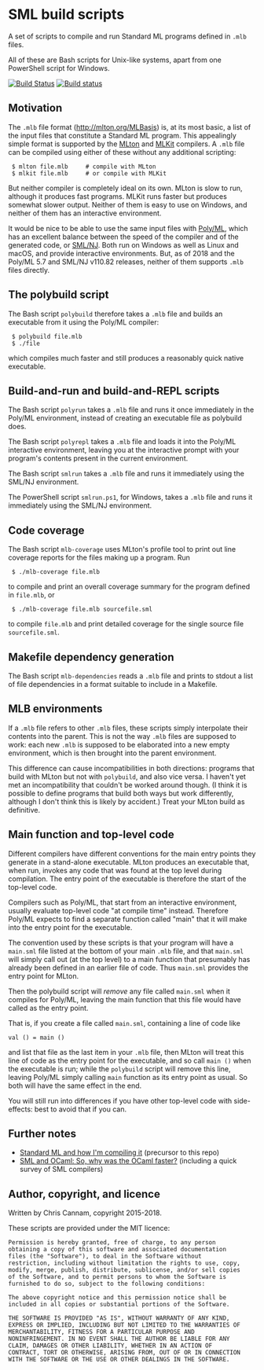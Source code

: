 
SML build scripts
==================

A set of scripts to compile and run Standard ML programs defined in
`.mlb` files.

All of these are Bash scripts for Unix-like systems, apart from one
PowerShell script for Windows.

[![Build Status](https://travis-ci.org/cannam/sml-buildscripts.svg?branch=master)](https://travis-ci.org/cannam/sml-buildscripts)
[![Build status](https://ci.appveyor.com/api/projects/status/0tdilpimotvv71yp/branch/master?svg=true)](https://ci.appveyor.com/project/cannam/sml-buildscripts/branch/master)


Motivation
----------

The `.mlb` file format (http://mlton.org/MLBasis) is, at its most
basic, a list of the input files that constitute a Standard ML
program. This appealingly simple format is supported by the
[MLton](http://mlton.org) and [MLKit](http://www.elsman.com/mlkit/)
compilers. A `.mlb` file can be compiled using either of these without
any additional scripting:

```
 $ mlton file.mlb     # compile with MLton
 $ mlkit file.mlb     # or compile with MLKit
```

But neither compiler is completely ideal on its own. MLton is slow to
run, although it produces fast programs. MLKit runs faster but
produces somewhat slower output. Neither of them is easy to use on
Windows, and neither of them has an interactive environment.

It would be nice to be able to use the same input files with
[Poly/ML](http://polyml.org/), which has an excellent balance between
the speed of the compiler and of the generated code, or
[SML/NJ](http://smlnj.org/). Both run on Windows as well as Linux and
macOS, and provide interactive environments. But, as of 2018 and the
Poly/ML 5.7 and SML/NJ v110.82 releases, neither of them supports
`.mlb` files directly.


The polybuild script
--------------------

The Bash script `polybuild` therefore takes a `.mlb` file and builds
an executable from it using the Poly/ML compiler:

```
 $ polybuild file.mlb
 $ ./file
```

which compiles much faster and still produces a reasonably quick
native executable.


Build-and-run and build-and-REPL scripts
----------------------------------------

The Bash script `polyrun` takes a `.mlb` file and runs it once
immediately in the Poly/ML environment, instead of creating an
executable file as polybuild does.

The Bash script `polyrepl` takes a `.mlb` file and loads it into the
Poly/ML interactive environment, leaving you at the interactive prompt
with your program's contents present in the current environment.

The Bash script `smlrun` takes a `.mlb` file and runs it immediately
using the SML/NJ environment.

The PowerShell script `smlrun.ps1`, for Windows, takes a `.mlb` file
and runs it immediately using the SML/NJ environment.


Code coverage
-------------

The Bash script `mlb-coverage` uses MLton's profile tool to print out
line coverage reports for the files making up a program. Run

```
 $ ./mlb-coverage file.mlb
```

to compile and print an overall coverage summary for the program
defined in `file.mlb`, or

```
 $ ./mlb-coverage file.mlb sourcefile.sml
```

to compile `file.mlb` and print detailed coverage for the single
source file `sourcefile.sml`.


Makefile dependency generation
------------------------------

The Bash script `mlb-dependencies` reads a `.mlb` file and prints to
stdout a list of file dependencies in a format suitable to include in
a Makefile.


MLB environments
----------------

If a `.mlb` file refers to other `.mlb` files, these scripts simply
interpolate their contents into the parent. This is not the way `.mlb`
files are supposed to work: each new `.mlb` is supposed to be
elaborated into a new empty environment, which is then brought into
the parent environment.

This difference can cause incompatibilities in both directions:
programs that build with MLton but not with `polybuild`, and also vice
versa. I haven't yet met an incompatibility that couldn't be worked
around though. (I think it is possible to define programs that build
both ways but work differently, although I don't think this is likely
by accident.) Treat your MLton build as definitive.


Main function and top-level code
--------------------------------

Different compilers have different conventions for the main entry
points they generate in a stand-alone executable. MLton produces an
executable that, when run, invokes any code that was found at the top
level during compilation. The entry point of the executable is
therefore the start of the top-level code.

Compilers such as Poly/ML, that start from an interactive environment,
usually evaluate top-level code "at compile time" instead. Therefore
Poly/ML expects to find a separate function called "main" that it will
make into the entry point for the executable.

The convention used by these scripts is that your program will have a
`main.sml` file listed at the bottom of your main `.mlb` file, and
that `main.sml` will simply call out (at the top level) to a main
function that presumably has already been defined in an earlier file
of code. Thus `main.sml` provides the entry point for MLton.

Then the polybuild script will *remove* any file called `main.sml`
when it compiles for Poly/ML, leaving the main function that this file
would have called as the entry point.

That is, if you create a file called `main.sml`, containing a line of
code like

```
val () = main ()
```

and list that file as the last item in your `.mlb` file, then MLton
will treat this line of code as the entry point for the executable,
and so call `main ()` when the executable is run; while the
`polybuild` script will remove this line, leaving Poly/ML simply
calling `main` function as its entry point as usual. So both will have
the same effect in the end.

You will still run into differences if you have other top-level code
with side-effects: best to avoid that if you can.


Further notes
-------------

* [Standard ML and how I'm compiling it](https://thebreakfastpost.com/2015/06/10/standard-ml-and-how-im-compiling-it/) (precursor to this repo)
* [SML and OCaml: So, why was the OCaml faster?](https://thebreakfastpost.com/2015/05/10/sml-and-ocaml-so-why-was-the-ocaml-faster/) (including a quick survey of SML compilers)


Author, copyright, and licence
------------------------------

Written by Chris Cannam, copyright 2015-2018.

These scripts are provided under the MIT licence:

    Permission is hereby granted, free of charge, to any person
    obtaining a copy of this software and associated documentation
    files (the "Software"), to deal in the Software without
    restriction, including without limitation the rights to use, copy,
    modify, merge, publish, distribute, sublicense, and/or sell copies
    of the Software, and to permit persons to whom the Software is
    furnished to do so, subject to the following conditions:

    The above copyright notice and this permission notice shall be
    included in all copies or substantial portions of the Software.

    THE SOFTWARE IS PROVIDED "AS IS", WITHOUT WARRANTY OF ANY KIND,
    EXPRESS OR IMPLIED, INCLUDING BUT NOT LIMITED TO THE WARRANTIES OF
    MERCHANTABILITY, FITNESS FOR A PARTICULAR PURPOSE AND
    NONINFRINGEMENT. IN NO EVENT SHALL THE AUTHOR BE LIABLE FOR ANY
    CLAIM, DAMAGES OR OTHER LIABILITY, WHETHER IN AN ACTION OF
    CONTRACT, TORT OR OTHERWISE, ARISING FROM, OUT OF OR IN CONNECTION
    WITH THE SOFTWARE OR THE USE OR OTHER DEALINGS IN THE SOFTWARE.


